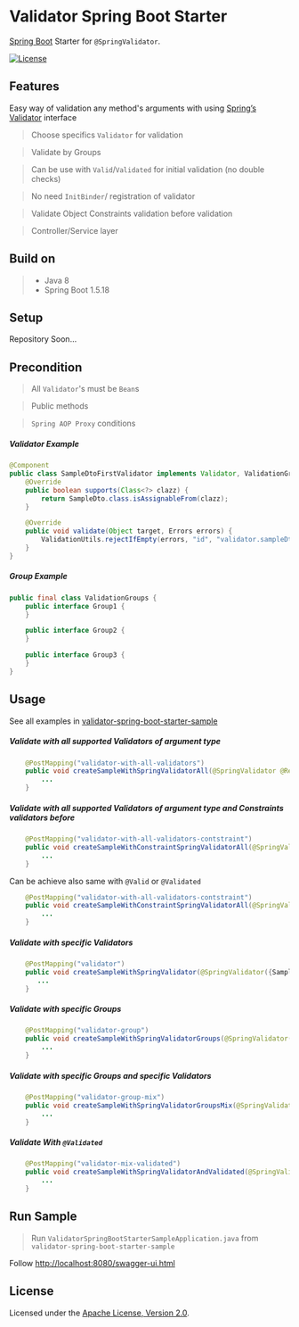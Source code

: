 # Validator Spring Boot Starter
[Spring Boot](https://spring.io/projects/spring-boot) Starter for `@SpringValidator`. 
 

[![License](http://img.shields.io/:license-apache-brightgreen.svg)](http://www.apache.org/licenses/LICENSE-2.0.html)

## Features
Easy way of validation any method's arguments with using [Spring’s Validator](https://docs.spring.io/spring-framework/docs/current/javadoc-api/org/springframework/validation/Validator.html) interface

> Choose specifics `Validator` for validation

> Validate by Groups

> Can be use with `Valid`/`Validated` for initial validation (no double checks)

> No need `InitBinder`/ registration of validator

> Validate Object Constraints validation before validation

> Controller/Service layer

## Build on
>* Java 8
>* Spring Boot 1.5.18

## Setup
Repository Soon...

## Precondition
> All `Validator`'s must be `Bean`s

> Public methods

> `Spring AOP Proxy` conditions

##### Validator Example 
```java
@Component
public class SampleDtoFirstValidator implements Validator, ValidationGroups.Group2, ValidationGroups.Group1 {
    @Override
    public boolean supports(Class<?> clazz) {
        return SampleDto.class.isAssignableFrom(clazz);
    }

    @Override
    public void validate(Object target, Errors errors) {
        ValidationUtils.rejectIfEmpty(errors, "id", "validator.sampleDto.id.null");
    }
}
```

##### Group Example 
```java
public final class ValidationGroups {
    public interface Group1 {
    }

    public interface Group2 {
    }

    public interface Group3 {
    }
}
```

## Usage
See all examples in [validator-spring-boot-starter-sample]()

##### Validate with all supported Validators of argument type
```java
    @PostMapping("validator-with-all-validators")
    public void createSampleWithSpringValidatorAll(@SpringValidator @RequestBody SampleDto sampleDto){
        ...
    }
```

##### Validate with all supported Validators of argument type and Constraints validators before
```java
    @PostMapping("validator-with-all-validators-contstraint")
    public void createSampleWithConstraintSpringValidatorAll(@SpringValidator(validateConstraintBefore = true) @RequestBody SampleDto sampleDto){
        ...
    }
```
Can be achieve also same with `@Valid` or `@Validated` 
```java
    @PostMapping("validator-with-all-validators-contstraint")
    public void createSampleWithConstraintSpringValidatorAll(@SpringValidator @Valid @RequestBody SampleDto sampleDto){
        ...
    }
```

##### Validate with specific Validators
```java
    @PostMapping("validator")
    public void createSampleWithSpringValidator(@SpringValidator({SampleDtoFirstValidator.class, SampleDtoSecondValidator.class}) @RequestBody SampleDto sampleDto){
       ...
    }
```

##### Validate with specific Groups
```java
    @PostMapping("validator-group")
    public void createSampleWithSpringValidatorGroups(@SpringValidator(groups = {ValidationGroups.Group1.class, ValidationGroups.Group2.class}) @RequestBody SampleDto sampleDto){
        ...
    }
```

##### Validate with specific Groups and specific Validators
```java
    @PostMapping("validator-group-mix")
    public void createSampleWithSpringValidatorGroupsMix(@SpringValidator(validators = {SampleDtoFirstValidator.class}, groups = {ValidationGroups.Group1.class, ValidationGroups.Group2.class}) @RequestBody SampleDto sampleDto){
        ...
    }
```

##### Validate With `@Validated`
```java
    @PostMapping("validator-mix-validated")
    public void createSampleWithSpringValidatorAndValidated(@SpringValidator(groups = ValidationGroups.Group1.class) @Validated(ValidationGroups.Group1.class) @RequestBody SampleDto sampleDto){
        ...
    }
```

## Run Sample
> Run `ValidatorSpringBootStarterSampleApplication.java` from `validator-spring-boot-starter-sample`

Follow [http://localhost:8080/swagger-ui.html]()

## License

Licensed under the [Apache License, Version 2.0].  

[Apache License, Version 2.0]: LICENSE